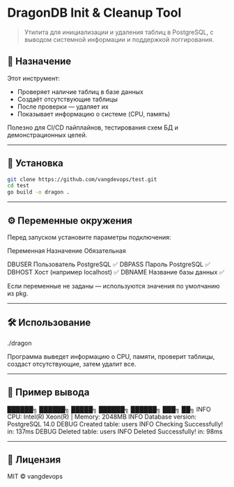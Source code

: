 # DragonDB Init & Cleanup Tool

> Утилита для инициализации и удаления таблиц в PostgreSQL, с выводом системной информации и поддержкой логгирования.

## 🧩 Назначение

Этот инструмент:
- Проверяет наличие таблиц в базе данных
- Создаёт отсутствующие таблицы
- После проверки — удаляет их
- Показывает информацию о системе (CPU, память)

Полезно для CI/CD пайплайнов, тестирования схем БД и демонстрационных целей.

---

## 🚀 Установка

```bash
git clone https://github.com/vangdevops/test.git
cd test
go build -o dragon .
```
---
## ⚙️ Переменные окружения

Перед запуском установите параметры подключения:

Переменная	Назначение	Обязательная

DBUSER	Пользователь PostgreSQL	✅
DBPASS	Пароль PostgreSQL	✅
DBHOST	Хост (например localhost)	✅
DBNAME	Название базы данных	✅


Если переменные не заданы — используются значения по умолчанию из pkg.

---
## 🛠 Использование

./dragon

Программа выведет информацию о CPU, памяти, проверит таблицы, создаст отсутствующие, затем удалит все.

---
## 📌 Пример вывода

██████╗ ██████╗  █████╗  ██████╗  ██████╗ ███╗   ██╗
INFO CPU: Intel(R) Xeon(R) | Memory: 2048MB
INFO Database version: PostgreSQL 14.0
DEBUG Created table: users
INFO Checking Successfully! in: 137ms
DEBUG Deleted table: users
INFO Deleted Successfully! in: 98ms


---

## 📄 Лицензия

MIT © vangdevops
